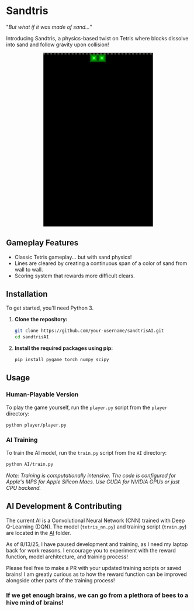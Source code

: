 # Sandtris

"*But what if it was made of sand...*"

Introducing Sandtris, a physics-based twist on Tetris where blocks dissolve into sand and follow gravity upon collision!

<p align="center">
  <img src="media/Untitled.gif" alt="Sandtris Gameplay" width="300"/>
</p>

## Gameplay Features
- Classic Tetris gameplay... but with sand physics!
- Lines are cleared by creating a continuous span of a color of sand from wall to wall.
- Scoring system that rewards more difficult clears.

## Installation

To get started, you'll need Python 3.

1.  **Clone the repository:**
    ```bash
    git clone https://github.com/your-username/sandtrisAI.git
    cd sandtrisAI
    ```
    
2.  **Install the required packages using pip:**
    ```bash
    pip install pygame torch numpy scipy
    ```

## Usage

### Human-Playable Version
To play the game yourself, run the `player.py` script from the `player` directory:
```bash
python player/player.py
```

### AI Training
To train the AI model, run the `train.py` script from the `AI` directory:
```bash
python AI/train.py
```
*Note: Training is computationally intensive. The code is configured for Apple's MPS for Apple Silicon Macs. Use CUDA for NVIDIA GPUs or just CPU backend.*


## AI Development & Contributing

The current AI is a Convolutional Neural Network (CNN) trained with Deep Q-Learning (DQN). The model (`tetris_nn.py`) and training script (`train.py`) are located in the [AI](AI/) folder.

As of 8/13/25, I have paused development and training, as I need my laptop back for work reasons. I encourage you to experiment with the reward function, model architecture, and training process!

Please feel free to make a PR with your updated training scripts or saved brains! I am greatly curious as to how the reward function can be improved alongside other parts of the training process!

### If we get enough brains, we can go from a plethora of bees to a hive mind of brains!
